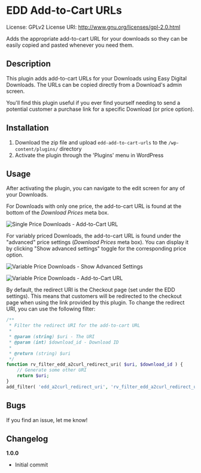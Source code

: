 # EDD Add-to-Cart URLs
License: GPLv2
License URI: http://www.gnu.org/licenses/gpl-2.0.html

Adds the appropriate add-to-cart URL for your downloads so they can be easily copied and pasted whenever you need them.

## Description

This plugin adds add-to-cart URLs for your Downloads using Easy Digital Downloads. The URLs can be copied directly from a Download's admin screen.

You'll find this plugin useful if you ever find yourself needing to send a potential customer a purchase link for a specific Download (or price option).

## Installation

1. Download the zip file and upload `edd-add-to-cart-urls` to the `/wp-content/plugins/` directory
2. Activate the plugin through the 'Plugins' menu in WordPress

## Usage

After activating the plugin, you can navigate to the edit screen for any of your Downloads.

For Downloads with only one price, the add-to-cart URL is found at the bottom of the _Download Prices_ meta box.

![Single Price Downloads - Add-to-Cart URL](https://lh3.googleusercontent.com/O7L8-pgovMxgtPn_FKZbo0JbXD76tItjKqCtZ6UXxg0it82VCNjggWqrR1FloXeMXjenoIfbYDdb5Gh-M1mswLKj142aG1DraEfQYcatTjFCgDOi-qacix8qpunZTOV9hCbvACEsFB5E7TZm6a6E6vNYrspGCHlKCnSL7eC_Cnux8rFBKaFrAw1Xfk1Fxjie1G7wzlTdm2QGaT50PPk9gW3m85AFPVzUjlRYIKYPTZcIepHRCOIEzcMfEP38LO-t19IG6F-ODlz_myibevhZLoQAfwM1R0VinDQWQ2mPv5dvuQH7zAvyRFSvBVbENp0GyfdeLqGr_ISNpdSOcYhdbJJfaNExJ3bC8tdrrei-VNXuq95SjuqG92_8_2_j8Z5zmrhOx_u5lZGg-atnGv5MnLFs2I1FNUIQBONw0Ag5NnoNNPwPkx1KpsWhgthil7ZU8iQ164VhDq-5qpO7tx8pOP19ovYrDW5QfOY1AyDkZcq8OreXphBfaAfeAa5Kocqd3YCnCYNXa9iAFhK61TCiB96Mb5Sewra1PaeNlDmkFxoGCpzcTsQkbfCa5PS5BKp49tKzPKxSi-M0_vV0D5nO5Ht7RS4oqSrLx-QPiQM=w1644-h610-no)

For variably priced Downloads, the add-to-cart URL is found under the "advanced" price settings (_Download Prices_ meta box). You can display it by clicking "Show advanced settings" toggle for the corresponding price option.

![Variable Price Downloads - Show Advanced Settings](https://lh3.googleusercontent.com/GBD4Ydiw7FXi2Mm3o5TIcqW-NEnsGUojtzrUjB9378fchaSZTUgJBXxESJU4soGrW_jlMPWIWC5rFuzAdgFjuoDxOuPON-EY2LQVH3xwG7_M88oUEn0xxPr-ee8RGixu8jjzVIC2d0BPoKF35v47nanAmy6tkVCfknziIBX-y_Lkg_sP8t3MhuhxCWVOgCARbPeOeAT8bjntIGOZ-l0i4akJE8qTVZN68BpVoUya_O_HvAfTjUB5-Va6tVUS_in-QcDNjOxwub9tR75DNE0bmV83WpehB-i6r61M4g353X0SGj-6EXIKSoeTcOAUJaXDFNkwFtVTrE0AHUmiavqM0otTAwYsVbRdm3c_y7Oy5cYLGxf-78QZyhMjOA0M7dqYgxg1afxVJi1uWyKzKXl7B-YGhBHkdeIsTrLOav-Eu5rIMbLA3xXjbxcl834yrIlDCG8RTQikocw-WuvwRAT6bECZ3PD43a7r28Vw-epJ3RnKDVBagynbL17Q1dWqK4zZ4F_kl0398Jr-o32DAYByHkEOzupIv_EiVcxqfJoCIgN5DtcEp3CEVuejX-hWIDEsudVjYYPR8uEHRXYYyqs88zam957DkWA3JpmU_n4=w1646-h1126-no)

![Variable Price Downloads - Add-to-Cart URL](https://lh3.googleusercontent.com/w96SZAZ9CiIYCuDJJoqB9MRpMWXpidxPPLOHs0wgo5SQtZNjwAHpbufQ7Zz7fZ7io-8BtrRvJ9ath5w9J0j6WKtHOPxikfN3ztgYx5aXtPOdbiqo4aU2a9Q_YRDNmjWeyXv07hRQOzQkjyuIhfKN6fLlbrdfPTuXCm9Gks4HXUrXkzM_TuiVkwI-EW9CJZoI2WVoFMCS8e7EirYo2j2GD7C9nXWOfBTTcTT05_YWiUMAFx8qdzklYVCPsC8KR5g56FMIRx4kdEKsjJjK5JBx-i6k9s3GOrL1ZbB24fN5UCLs_Yh45mZBDTIuWRzEYj_GSnO_2-qoSseBKOgXaLDXSEetyfg94u_B87cvzwx32njUz_26bAlrQGxH77qG5YfpuJp_iZLwRjDB6I_2G_hhuIYz80n25XG0zVqaIX2tb1g_kzfQ7DQ39BIP7Di_dsH1NOC_Fm752R7XabcybXhZUUGVkPsZ2BLCqAGQLmvouQe3uF-vhITPb7S7J_aOXH2SLx7P7MTXbqTPO9_sXU281gF40upI8Kz66k3A-dELKqu6GJ2bOrk6H9TOxU4WHimpAzybj6sLUpu6WcBIVnJVdAY1nZHkJ-DKuMaHYZ0=w1548-h792-no)

By default, the redirect URI is the Checkout page (set under the EDD settings). This means that customers will be redirected to the checkout page when using the link provided by this plugin. To change the redirect URI, you can use the following filter:

```php
/**
 * Filter the redirect URI for the add-to-cart URL
 *
 * @param (string) $uri - The URI
 * @param (int) $download_id - Download ID
 *
 * @return (string) $uri
 */
function rv_filter_edd_a2curl_redirect_uri( $uri, $download_id ) {
	// Generate some other URI
	return $uri;
}
add_filter( 'edd_a2curl_redirect_uri', 'rv_filter_edd_a2curl_redirect_uri', 10, 2 );
```

## Bugs

If you find an issue, let me know!

## Changelog

__1.0.0__
* Initial commit